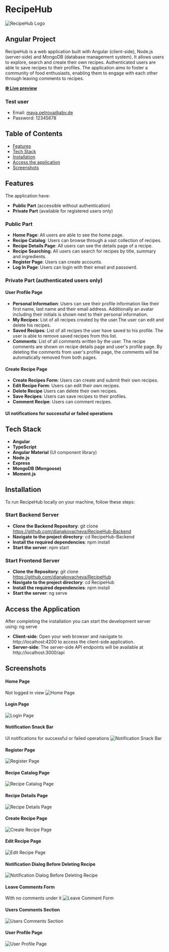 # RecipeHub

![RecipeHub Logo](./src/assets/images/RecipeHub-logo-with-mascot-background.jpg)

## Angular Project

RecipeHub is a web application built with Angular (client-side), Node.js (server-side) and MongoDB (database management system).
It allows users to explore, search and create their own recipes. Authenticated users are able to save recipes to their profiles. The application aims to foster a community of food enthusiasts, enabling them to engage with each other through leaving comments to recipes.

**<a href="https://recipehub-20652.web.app/" target="_blank">🌐 Live preview</a>**

### Test user

- Email: maya.petrova@abv.de
- Password: 12345678

## Table of Contents

- [Features](#features)
- [Tech Stack](#tech-stack)
- [Installation](#installation)
- [Access the application](#access-the-application)
- [Screenshots](#screenshots)

## Features

The application have:

- **Public Part** (accessible without authentication)
- **Private Part** (available for registered users only)

### Public Part

- **Home Page**: All users are able to see the home page.
- **Recipe Catalog**: Users can browse through a vast collection of recipes.
- **Recipe Details Page**: All users can see the details page of a recipe.
- **Recipe Searching**: All users can search for recipes by title, summary and ingredients.
- **Register Page**: Users can create accounts.
- **Log In Page**: Users can login with their email and passowrd.

### Private Part (authenticated users only)

#### User Profile Page

- **Personal Information**: Users can see their profile information like their first name, last name and their email address. Additionally an avatar including their initials is shown next to their personal information.
- **My Recipes**: List of all recipes created by the user.The user can edit and delete his recipes.
- **Saved Recipes**: List of all recipes the user have saved to his profile. The user is able to remove saved recipes from this list.
- **Comments**: List of all comments written by the user. The recipe comments are shown on recipe details page and user's profile page. By deleting the comments from user's profile page, the comments will be automatically removed from both pages.

#### Create Recipe Page

- **Create Recipes Form**: Users can create and submit their own recipes.
- **Edit Recipe Form**: Users can edit their own recipes.
- **Delete Recipe** Users can delete their own recipes.
- **Save Recipes**: Users can save recipes to their profiles.
- **Comment Recipe**: Users can comment recipes.

#### UI notifications for successful or failed operations

## Tech Stack

- **Angular**
- **TypeScript**
- **Angular Material** (UI component library)
- **Node.js**
- **Express**
- **MongoDB (Mongoose)**
- **Moment.js**

## Installation

To run RecipeHub locally on your machine, follow these steps:

### Start Backend Server

- **Clone the Backend Repository**: git clone https://github.com/dianakovacheva/RecipeHub-Backend
- **Navigate to the project directory**: cd RecipeHub-Backend
- **Install the required dependencies**: npm install
- **Start the server**: npm start

### Start Frontend Server

- **Clone the Repository**: git clone https://github.com/dianakovacheva/RecipeHub
- **Navigate to the project directory**: cd RecipeHub
- **Install the required dependencies**: npm install
- **Start the server**: ng serve

## Access the Application

After completing the installation you can start the development server using: ng serve

- **Client-side**: Open your web browser and navigate to http://localhost:4200 to access the client-side application.
- **Server-side**: The server-side API endpoints will be available at http://localhost:3000/api

## Screenshots

#### Home Page

Not logged in view
![Home Page](./src/assets/recipeHub-Screenshots/screenshot-home.png)

#### Login Page

![Login Page](./src/assets/recipeHub-Screenshots/screenshot-login-page.png)

#### Notification Snack Bar

UI notifications for successful or failed operations
![Notification Snack Bar](./src//assets//recipeHub-Screenshots/screenshot-notification-snack-bar.png)

#### Register Page

![Register Page](./src//assets//recipeHub-Screenshots/screenshot-register-page.png)

#### Recipe Catalog Page

![Recipe Catalog Page](./src//assets//recipeHub-Screenshots/screenshot-recipe-catalog.png)

#### Recipe Details Page

![Recipe Details Page](./src//assets//recipeHub-Screenshots/screenshot-recipe-details-page.png)

#### Create Recipe Page

![Create Recipe Page](./src//assets//recipeHub-Screenshots/screenshot-create-recipe-page.png)

#### Edit Recipe Page

![Edit Recipe Page](./src//assets//recipeHub-Screenshots/screenshot-edit-recipe-page.png)

#### Notification Dialog Before Deleting Recipe

![Notification Dialog Before Deleting Recipe](./src//assets//recipeHub-Screenshots/screenshot-notification-dialog-befor-deleting-recipe.png)

#### Leave Comments Form

With no comments under it
![Leave Comment Form](./src//assets//recipeHub-Screenshots/screenshot-leave-comment-form.png)

#### Users Comments Section

![Users Comments Section](./src//assets//recipeHub-Screenshots/screenshot-users-comments-section.png)

#### User Profile Page

![User Profile Page](./src//assets//recipeHub-Screenshots/screenshot-user-profile-page.png)
